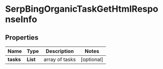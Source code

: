 # SerpBingOrganicTaskGetHtmlResponseInfo


## Properties

| Name | Type | Description | Notes |
|------------ | ------------- | ------------- | -------------|
**tasks** | **List<SerpBingOrganicTaskGetHtmlTaskInfo>** | array of tasks |[optional]|